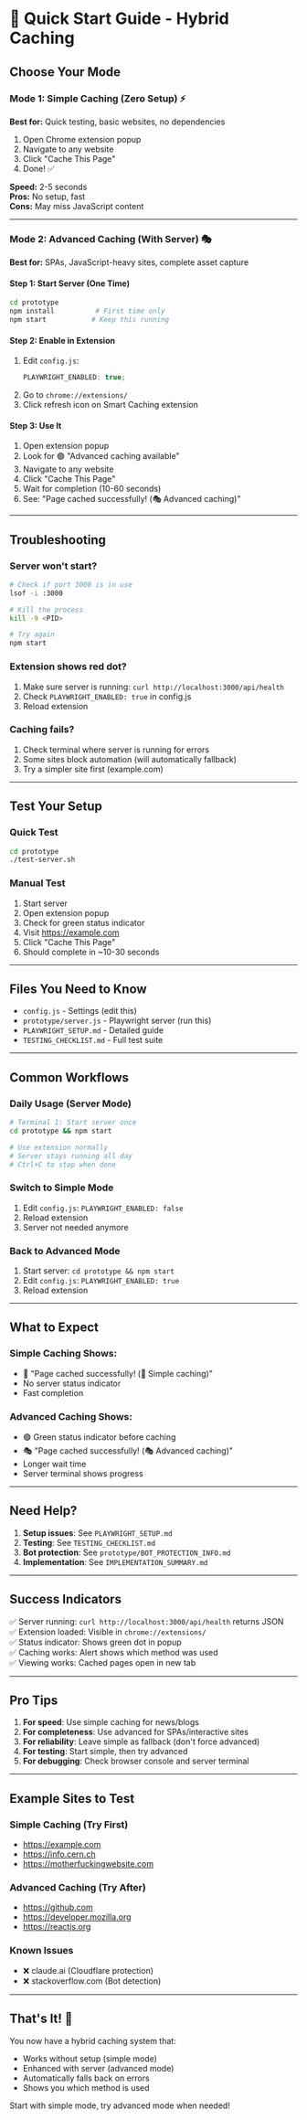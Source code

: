 # 🚀 Quick Start Guide - Hybrid Caching

## Choose Your Mode

### Mode 1: Simple Caching (Zero Setup) ⚡

**Best for:** Quick testing, basic websites, no dependencies

1. Open Chrome extension popup
2. Navigate to any website
3. Click "Cache This Page"
4. Done! ✅

**Speed:** 2-5 seconds  
**Pros:** No setup, fast  
**Cons:** May miss JavaScript content

---

### Mode 2: Advanced Caching (With Server) 🎭

**Best for:** SPAs, JavaScript-heavy sites, complete asset capture

#### Step 1: Start Server (One Time)

```bash
cd prototype
npm install          # First time only
npm start           # Keep this running
```

#### Step 2: Enable in Extension

1. Edit `config.js`:
   ```javascript
   PLAYWRIGHT_ENABLED: true;
   ```
2. Go to `chrome://extensions/`
3. Click refresh icon on Smart Caching extension

#### Step 3: Use It

1. Open extension popup
2. Look for 🟢 "Advanced caching available"
3. Navigate to any website
4. Click "Cache This Page"
5. Wait for completion (10-60 seconds)
6. See: "Page cached successfully! (🎭 Advanced caching)"

---

## Troubleshooting

### Server won't start?

```bash
# Check if port 3000 is in use
lsof -i :3000

# Kill the process
kill -9 <PID>

# Try again
npm start
```

### Extension shows red dot?

1. Make sure server is running: `curl http://localhost:3000/api/health`
2. Check `PLAYWRIGHT_ENABLED: true` in config.js
3. Reload extension

### Caching fails?

1. Check terminal where server is running for errors
2. Some sites block automation (will automatically fallback)
3. Try a simpler site first (example.com)

---

## Test Your Setup

### Quick Test

```bash
cd prototype
./test-server.sh
```

### Manual Test

1. Start server
2. Open extension popup
3. Check for green status indicator
4. Visit https://example.com
5. Click "Cache This Page"
6. Should complete in ~10-30 seconds

---

## Files You Need to Know

- `config.js` - Settings (edit this)
- `prototype/server.js` - Playwright server (run this)
- `PLAYWRIGHT_SETUP.md` - Detailed guide
- `TESTING_CHECKLIST.md` - Full test suite

---

## Common Workflows

### Daily Usage (Server Mode)

```bash
# Terminal 1: Start server once
cd prototype && npm start

# Use extension normally
# Server stays running all day
# Ctrl+C to stop when done
```

### Switch to Simple Mode

1. Edit `config.js`: `PLAYWRIGHT_ENABLED: false`
2. Reload extension
3. Server not needed anymore

### Back to Advanced Mode

1. Start server: `cd prototype && npm start`
2. Edit `config.js`: `PLAYWRIGHT_ENABLED: true`
3. Reload extension

---

## What to Expect

### Simple Caching Shows:

- 📄 "Page cached successfully! (📄 Simple caching)"
- No server status indicator
- Fast completion

### Advanced Caching Shows:

- 🟢 Green status indicator before caching
- 🎭 "Page cached successfully! (🎭 Advanced caching)"
- Longer wait time
- Server terminal shows progress

---

## Need Help?

1. **Setup issues**: See `PLAYWRIGHT_SETUP.md`
2. **Testing**: See `TESTING_CHECKLIST.md`
3. **Bot protection**: See `prototype/BOT_PROTECTION_INFO.md`
4. **Implementation**: See `IMPLEMENTATION_SUMMARY.md`

---

## Success Indicators

✅ Server running: `curl http://localhost:3000/api/health` returns JSON  
✅ Extension loaded: Visible in `chrome://extensions/`  
✅ Status indicator: Shows green dot in popup  
✅ Caching works: Alert shows which method was used  
✅ Viewing works: Cached pages open in new tab

---

## Pro Tips

1. **For speed**: Use simple caching for news/blogs
2. **For completeness**: Use advanced for SPAs/interactive sites
3. **For reliability**: Leave simple as fallback (don't force advanced)
4. **For testing**: Start simple, then try advanced
5. **For debugging**: Check browser console and server terminal

---

## Example Sites to Test

### Simple Caching (Try First)

- https://example.com
- https://info.cern.ch
- https://motherfuckingwebsite.com

### Advanced Caching (Try After)

- https://github.com
- https://developer.mozilla.org
- https://reactjs.org

### Known Issues

- ❌ claude.ai (Cloudflare protection)
- ❌ stackoverflow.com (Bot detection)

---

## That's It! 🎉

You now have a hybrid caching system that:

- Works without setup (simple mode)
- Enhanced with server (advanced mode)
- Automatically falls back on errors
- Shows you which method is used

Start with simple mode, try advanced mode when needed!
